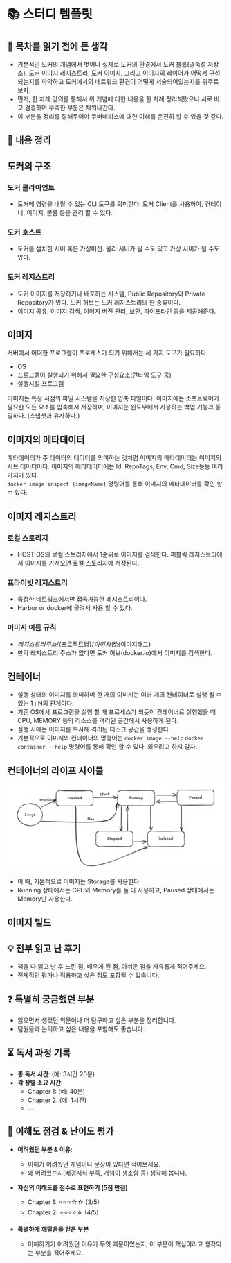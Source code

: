 # 📚 스터디 템플릿

## 📖 목차를 읽기 전에 든 생각
- 기본적인 도커의 개념에서 벗어나 실제로 도커의 환경에서 도커 불륨(영속성 저장소), 도커 이미지 레지스트리, 도커 이미지, 그리고 이미지의 레이어가 어떻게 구성되는지를 파악하고 도커에서의 네트워크 환경이 어떻게 서술되어있는지를 위주로 보자.
- 먼저, 한 차례 강의를 통해서 위 개념에 대한 내용을 한 차례 정리해봤으니 서로 비교 검증하며 부족한 부분은 채워나간다.
- 이 부분을 정리를 잘해두어야 쿠버네티스에 대한 이해를 온전히 할 수 있을 것 같다.

## 📝 내용 정리

## 도커의 구조

### 도커 클라이언트
- 도커메 영령을 내릴 수 있는 CLI 도구를 의미힌다. 도커 Client를 사용하여, 컨테이너, 이미지, 볼륨 등을 관리 할 수 있다.
### 도커 호스트
- 도커를 설치한 서버 혹은 가상머신. 물리 서버가 될 수도 있고 가상 서버가 될 수도 있다.
### 도커 레지스트리
- 도커 이미지를 저장하거나 배포하는 시스템, Public Repository와 Private Repository가 있다. 도커 허브는 도커 레지스트리의 한 종류이다.
- 이미지 공유, 이미지 검색, 이미지 버전 관리, 보안, 파이프라인 등을 제공해준다. 

## 이미지
서버에서 어떠한 프로그램이 프로세스가 되기 위해서는 세 가지 도구가 필요하다. 
- OS
- 프로그램이 실행되기 위해서 필요한 구성요소(런타임 도구 등)
- 실행시킬 프로그램

이미지는 특정 시점의 파일 시스템을 저장한 압축 파일이다. 이미지에는 소프트웨어가 필요한 모든 요소를 압축해서 저장하며, 이미지는 윈도우에서 사용하는 백업 기능과 동일하다. (스냅샷과 유사하다.)

## 이미지의 메타데이터
메타데이터가 주 데이터의 데이터를 의미하는 것처럼 이미지의 메타데이터는 이미지의 서브 데이터이다. 
이미지의 메타데이터에는 Id, RepoTags, Env, Cmd, Size등등 여러가지가 있다.  
`docker image inspect {imageName}` 명령어를 통해 이미지의 메타데이터를 확인 할 수 있다.

## 이미지 레지스트리

### 로컬 스토리지
- HOST OS의 로컬 스토리지에서 1순위로 이미지를 검색한다. 퍼블릭 레지스트리에서 이미지를 가져오면 로컬 스토리지에 저장된다.

### 프라이빗 레지스트리
- 특정한 네트워크에서만 접속가능한 레지스트리이다.
- Harbor or docker에 올려서 사용 할 수 있다.

### 이미지 이름 규칙
- ${레지스트리주소}/${프로젝트명}/${이미지명}:${이미지태그}
- 만약 레지스트리 주소가 없다면 도커 허브(docker.io)에서 이미지를 검색한다.

## 컨테이너
- 실행 상태의 이미지를 의미하며 한 개의 이미지는 여러 개의 컨테이너로 실행 될 수 있는 1 : N의 관계이다.
- 기존 OS에서 프로그램을 실행 할 때 프로세스가 되듯이 컨테이너로 실행했을 때 CPU, MEMORY 등의 리소스를 격리된 공간에서 사용하게 된다.
- 실행 시에는 이미지를 복사해 격리된 디스크 공간을 생성한다.
- 기본적으로 이미지와 컨테이너의 명령어는 `docker image --help` `docker container --help` 명령어를 통해 확인 할 수 있다. 외우려고 하지 말자.

## 컨테이너의 라이프 사이클
![컨테이너의 라이프 사이클](./images/container_lifecycle.png)
- 이 때, 기본적으로 이미지는 Storage를 사용한다.
- Running 상태에서는 CPU와 Memory를 둘 다 사용하고, Paused 상태에서는 Memory만 사용한다.

## 이미지 빌드

## 💡 전부 읽고 난 후기
- 책을 다 읽고 난 후 느낀 점, 배우게 된 점, 아쉬운 점을 자유롭게 적어주세요.
- 전체적인 평가나 적용하고 싶은 점도 포함될 수 있습니다.

## ❓ 특별히 궁금했던 부분
- 읽으면서 생겼던 의문이나 더 탐구하고 싶은 부분을 정리합니다.
- 팀원들과 논의하고 싶은 내용을 포함해도 좋습니다.

## ⏳ 독서 과정 기록
- **총 독서 시간**: (예: 3시간 20분)
- **각 장별 소요 시간**:
  - Chapter 1: (예: 40분)
  - Chapter 2: (예: 1시간)
  - ...

## 🤔 이해도 점검 & 난이도 평가
- **어려웠던 부분 & 이유**:
  - 이해가 어려웠던 개념이나 문장이 있다면 적어보세요.
  - 왜 어려웠는지(배경지식 부족, 개념이 생소함 등) 생각해 봅니다.

- **자신의 이해도를 점수로 표현하기 (5점 만점)**
  - Chapter 1: ⭐⭐⭐☆☆ (3/5)
  - Chapter 2: ⭐⭐⭐⭐☆ (4/5)

- **특별하게 깨달음을 얻은 부분**
  - 이해하기가 어려웠던 이유가 무엇 때문이었는지, 이 부분이 핵심이라고 생각되는 부분을 적어주세요.
